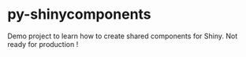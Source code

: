 # py-shinycomponents
Demo project to learn how to create shared components for Shiny. Not ready for production !
